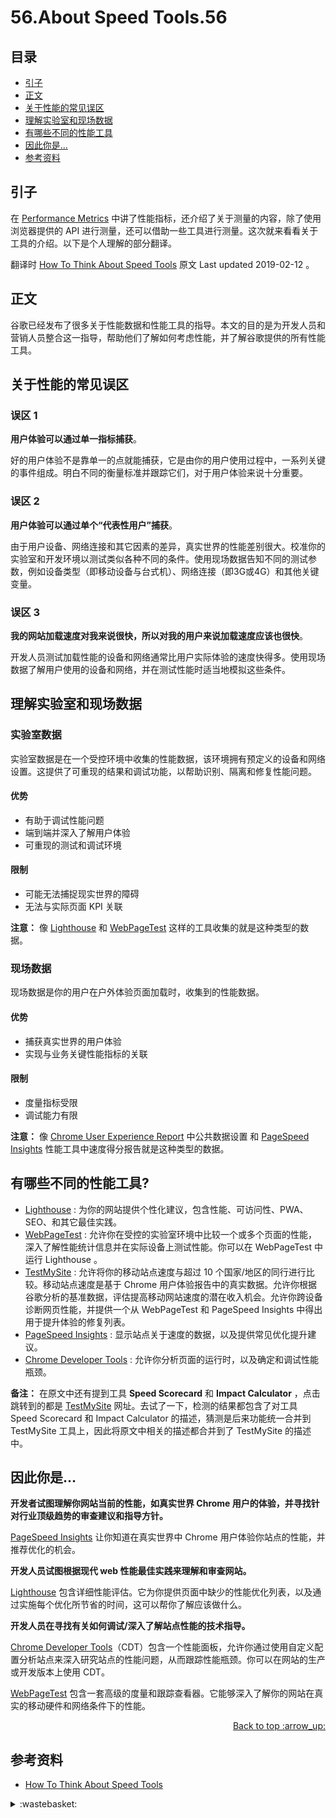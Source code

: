 # 56.About Speed Tools.56
## <a name="index"></a> 目录
- [引子](#start)
- [正文](#article)
- [关于性能的常见误区](#myth)
- [理解实验室和现场数据](#data)
- [有哪些不同的性能工具](#tool)
- [因此你是…](#role)
- [参考资料](#reference)


## <a name="start"></a> 引子
在 [Performance Metrics][url-blog-49] 中讲了性能指标，还介绍了关于测量的内容，除了使用浏览器提供的 API 进行测量，还可以借助一些工具进行测量。这次就来看看关于工具的介绍。以下是个人理解的部分翻译。

翻译时 [How To Think About Speed Tools][url-artilce-1] 原文 Last updated 2019-02-12 。

## <a name="article"></a> 正文
谷歌已经发布了很多关于性能数据和性能工具的指导。本文的目的是为开发人员和营销人员整合这一指导，帮助他们了解如何考虑性能，并了解谷歌提供的所有性能工具。

## <a name="myth"></a> 关于性能的常见误区
### 误区 1
**用户体验可以通过单一指标捕获**。

好的用户体验不是靠单一的点就能捕获，它是由你的用户使用过程中，一系列关键的事件组成。明白不同的衡量标准并跟踪它们，对于用户体验来说十分重要。

### 误区 2
**用户体验可以通过单个“代表性用户”捕获**。

由于用户设备、网络连接和其它因素的差异，真实世界的性能差别很大。校准你的实验室和开发环境以测试类似各种不同的条件。使用现场数据告知不同的测试参数，例如设备类型（即移动设备与台式机）、网络连接（即3G或4G）和其他关键变量。

### 误区 3
**我的网站加载速度对我来说很快，所以对我的用户来说加载速度应该也很快**。

开发人员测试加载性能的设备和网络通常比用户实际体验的速度快得多。使用现场数据了解用户使用的设备和网络，并在测试性能时适当地模拟这些条件。

## <a name="data"></a> 理解实验室和现场数据
### 实验室数据
实验室数据是在一个受控环境中收集的性能数据，该环境拥有预定义的设备和网络设置。这提供了可重现的结果和调试功能，以帮助识别、隔离和修复性能问题。

#### **优势**
- 有助于调试性能问题
- 端到端并深入了解用户体验
- 可重现的测试和调试环境

#### **限制**
- 可能无法捕捉现实世界的障碍
- 无法与实际页面 KPI 关联

**注意：** 像 [Lighthouse][url-tool-1] 和 [WebPageTest][url-tool-2] 这样的工具收集的就是这种类型的数据。


### 现场数据
现场数据是你的用户在户外体验页面加载时，收集到的性能数据。

#### **优势**
- 捕获真实世界的用户体验
- 实现与业务关键性能指标的关联


#### **限制**
- 度量指标受限
- 调试能力有限


**注意：** 像 [Chrome User Experience Report][url-article-2] 中公共数据设置 和 [PageSpeed Insights][url-tool-3] 性能工具中速度得分报告就是这种类型的数据。


## <a name="tool"></a> 有哪些不同的性能工具?
- [Lighthouse][url-tool-1] : 为你的网站提供个性化建议，包含性能、可访问性、PWA、SEO、和其它最佳实践。
- [WebPageTest][url-tool-2] : 允许你在受控的实验室环境中比较一个或多个页面的性能，深入了解性能统计信息并在实际设备上测试性能。你可以在 WebPageTest 中运行 Lighthouse 。
- [TestMySite][url-tool-4] : 允许将你的移动站点速度与超过 10 个国家/地区的同行进行比较。移动站点速度是基于 Chrome 用户体验报告中的真实数据。允许你根据谷歌分析的基准数据，评估提高移动网站速度的潜在收入机会。允许你跨设备诊断网页性能，并提供一个从 WebPageTest 和 PageSpeed Insights 中得出用于提升体验的修复列表。
- [PageSpeed Insights][url-tool-3] : 显示站点关于速度的数据，以及提供常见优化提升建议。
- [Chrome Developer Tools][url-tool-5] : 允许你分析页面的运行时，以及确定和调试性能瓶颈。


**备注：** 在原文中还有提到工具 **Speed Scorecard** 和 **Impact Calculator** ，点击跳转到的都是 [TestMySite][url-tool-4] 网址。去试了一下，检测的结果都包含了对工具 Speed Scorecard 和 Impact Calculator 的描述，猜测是后来功能统一合并到 TestMySite 工具上，因此将原文中相关的描述都合并到了 TestMySite 的描述中。

## <a name="role"></a> 因此你是…
**开发者试图理解你网站当前的性能，如真实世界 Chrome 用户的体验，并寻找针对行业顶级趋势的审查建议和指导方针。**

[PageSpeed Insights][url-tool-3] 让你知道在真实世界中 Chrome 用户体验你站点的性能，并推荐优化的机会。

**开发人员试图根据现代 web 性能最佳实践来理解和审查网站。**

[Lighthouse][url-tool-1] 包含详细性能评估。它为你提供页面中缺少的性能优化列表，以及通过实施每个优化所节省的时间，这可以帮你了解应该做什么。

**开发人员在寻找有关如何调试/深入了解站点性能的技术指导。**

[Chrome Developer Tools][url-tool-5]（CDT）包含一个性能面板，允许你通过使用自定义配置分析站点来深入研究站点的性能问题，从而跟踪性能瓶颈。你可以在网站的生产或开发版本上使用 CDT。

[WebPageTest][url-tool-2] 包含一套高级的度量和跟踪查看器。它能够深入了解你的网站在真实的移动硬件和网络条件下的性能。


<div align="right"><a href="#index">Back to top :arrow_up:</a></div>

## <a name="reference"></a> 参考资料
- [How To Think About Speed Tools][url-artilce-1]

[url-base]:https://xxholic.github.io/blog/draft

[url-artilce-1]:https://developers.google.com/web/fundamentals/performance/speed-tools?hl=en
[url-blog-49]:https://github.com/XXHolic/blog/issues/49
[url-article-2]:https://developers.google.com/web/tools/chrome-user-experience-report

[url-tool-1]:https://developers.google.com/web/tools/lighthouse
[url-tool-2]:https://www.webpagetest.org
[url-tool-3]:https://developers.google.com/speed/pagespeed/insights/
[url-tool-4]:https://www.thinkwithgoogle.com/feature/testmysite/
[url-tool-5]:https://developers.google.com/web/tools/chrome-devtools


<details>
<summary>:wastebasket:</summary>

最近看了一部比较早的作品[《再见，绝望先生》][url-opus]，里面讨论的问题很多都是一针见血，在表达绝望的同时，提出相反的一面有时也很有意思，例如上吊的人是为了增加身高。这部作品思维跳跃很大，喜欢这样的模式估计才看的下去。

![49-poster][url-local-poster]

</details>

[url-opus]:https://movie.douban.com/subject/2950496/
[url-local-poster]:./images/56/poster.png
